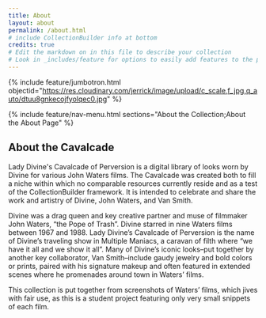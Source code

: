 ```yaml
---
title: About
layout: about
permalink: /about.html
# include CollectionBuilder info at bottom
credits: true
# Edit the markdown on in this file to describe your collection
# Look in _includes/feature for options to easily add features to the page
---
```


{% include feature/jumbotron.html objectid="https://res.cloudinary.com/jerrick/image/upload/c_scale,f_jpg,q_auto/dtuu8gnkecojfyolqec0.jpg" %}

{% include feature/nav-menu.html sections="About the Collection;About the About Page" %}

## About the Cavalcade

Lady Divine's Cavalcade of Perversion is a digital library of looks worn by Divine for various John Waters films. The Cavalcade was created both to fill a niche within which no comparable resources currently reside and as a test of the CollectionBuilder framework. It is intended to celebrate and share the work and artistry of Divine, John Waters, and Van Smith.

Divine was a drag queen and key creative partner and muse of filmmaker John Waters, “the Pope of Trash”. Divine starred in nine Waters films between 1967 and 1988. Lady Divine’s Cavalcade of Perversion is the name of Divine’s traveling show in Multiple Maniacs, a caravan of filth where “we have it all and we show it all”. Many of Divine’s iconic looks–put together by another key collaborator, Van Smith–include gaudy jewelry and bold colors or prints, paired with his signature makeup and often featured in extended scenes where he promenades around town in Waters’ films. 

This collection is put together from screenshots of Waters’ films, which jives with fair use, as this is a student project featuring only very small snippets of each film.